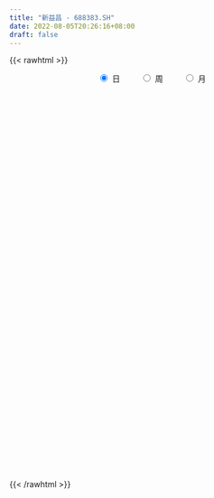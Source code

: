```yaml
---
title: "新益昌 - 688383.SH"
date: 2022-08-05T20:26:16+08:00
draft: false
---
```

{{< rawhtml >}}
    <div style="text-align: center">
        <label style="padding: 1rem;"><input style="margin-right: .5rem" type="radio" name="period" value="D" checked onclick="period_change(this)">日</label>
        <label style="padding: 1rem;"><input style="margin-right: .5rem" type="radio" name="period" value="W" onclick="period_change(this)">周</label>
        <label style="padding: 1rem;"><input style="margin-right: .5rem" type="radio" name="period" value="M" onclick="period_change(this)">月</label>
    </div>
    <div id="chart" style="height: 700px;"></div> 
    <script type="text/javascript">
        const D_v = [172344.36,84147.78,48249.73,53199.63,48292.58,41217.0,33061.86,35454.98,28763.18,37567.64,53211.58,31404.75,16351.56,19455.11,16483.7,15558.2,25021.98,15940.44,15483.28,14411.2,16862.56,26084.08,29515.45,23169.97,27261.58,18315.02,18889.38,17519.26,16087.8,14734.03,14276.02,18270.95,21196.52,15269.66,16580.1,15384.75,16151.44,13038.47,8893.87,14015.18,21199.2,10646.57,11184.3,10819.74,9390.0,16556.42,15435.05,11067.27,8797.71,13297.95,10973.95,13523.64,16883.72,9281.87,7780.94,12991.31,15340.38,31327.19,19945.08,23242.19,25419.22,26853.98,31761.41,30142.75,15340.8,26207.62,22211.7,9803.59,10800.63,17010.48,17370.1,11256.72,17904.25,16397.84,25477.28,14022.96,11879.65,14150.5,9785.07,12748.46,9013.14,7196.49,8900.14,5741.16,7826.05,6472.16,7876.04,7375.06,6419.36,9622.27,7950.13,6999.28,10208.68,11748.69,16795.93,8643.12,5875.36,6264.0,6920.66,8463.85,9010.93,8912.65,6151.01,7303.03,8832.55,7699.36,6417.32,6814.95,6954.3,5585.64,7138.38,9784.05,5937.79,26338.94,9676.67,8092.71,6282.72,8802.97,8351.29,6245.04,10428.5,7797.22,14326.71,10274.61,7120.0,7423.99,4576.09,5640.44,12399.8,9103.33,7702.27,11990.84,13901.15,11759.64,10203.63,10783.64,15805.1,16218.54,13604.64,20715.54,12754.35,8295.85,9204.01,13205.37,10924.89,10962.14,9248.11,12858.98,12373.65,6210.03,22622.54,10911.73,20326.15,10949.96,11419.84,5799.81,12294.47,11257.08,6985.64,10703.61,7754.73,7727.02,8147.6,10849.76,10946.46,11491.14,8327.55,6468.4,8347.81,8370.77,6614.71,4325.42,5863.91,5299.47,5416.82,4684.1,4394.07,14162.89,10006.03,7539.8,4441.07,3777.71,6165.71,5053.68,5224.85,5896.58,6571.9,6100.68,13379.88,6417.54,10019.21,11502.81,7346.67,9141.06,10422.97,8154.52,12759.94,8440.48,15107.91,9070.12,9293.63,8468.22,10137.33,5853.17,11761.37,11433.05,6709.3,8688.41,6857.29,7611.29,10324.98,6627.69,9742.57,14801.07,13284.4,5548.24,10743.27,4831.92,4540.47,3766.02,5534.33,4545.94,6495.07,6262.66,4009.15,4532.64,4842.54,4939.91,5529.59,6743.88,8226.14,8180.9,8843.31,7894.01,9615.37,5658.63,3521.55,4228.23,3977.37,6048.2,10803.17,11710.85,7699.64,13527.36,8855.12,9277.06,3819.78,5369.58,6600.4,3591.39,3337.79,8122.28,3260.37,6052.92,4458.79,5063.95,4292.03,8968.22,4431.84,4896.68,3678.12,3712.88,6306.83,7381.79,11773.94,13436.69,7370.32,6848.34,4763.98,4538.2,5246.91,4764.86,17940.76,26964.1,15968.64,11777.63,10207.74,8331.62,8008.43,5406.37,10464.16,6917.29,5435.08,4952.85,5611.14,9444.18,6132.06,13219.39,11602.28,5474.7,9048.02,12256.21,13545.03,7853.81,12528.76,6351.11,4072.61,8230.43,16111.96,9293.62,5200.62,8957.78,7114.89,8674.89,5645.98,5661.35,23493.09,28120.39,9439.05,26270.25]
const D_histogram = [0.0,0.7772991453,1.5231956364,1.8960447319,1.9505813311,2.0567626948,1.9604218389,1.5239369545,0.8700517454,1.3470707386,1.8385857958,2.0788483982,2.2055627081,2.1007424944,2.0301972172,1.7568438528,1.6577082879,1.8548970638,2.1670920046,2.2543732581,2.4558126744,2.0508579607,1.1043299473,0.2675071349,-0.4955872495,-0.8203407203,-1.4832516344,-1.8911268658,-2.0317723083,-2.1448056494,-2.2373765396,-2.1367766468,-1.0654532339,-0.340536698,-0.1596986458,-0.2626239204,-0.0007059121,-0.0433155516,-0.3778494438,0.046483808,1.4008280366,2.1528298681,1.953918808,1.6448766719,1.3571155535,0.4137502644,-0.1294041885,-0.4733565068,-0.7499245587,-0.8455201593,-0.7556533256,-1.1243371799,-1.9238298625,-2.3229128955,-2.8206979767,-2.7224108265,-1.0560742859,0.9273993857,1.9575862589,2.9253098752,3.1047022126,4.18387386,5.19739192,4.5438033274,3.8098828939,2.0713334709,1.3887893611,0.5175072143,-0.2297429736,-1.3477617404,-1.8668498309,-1.8884523104,-1.5168608243,-1.7655346438,-2.9609159882,-3.6042970647,-3.6249040431,-2.6867834055,-2.0255400258,-0.9597024662,-0.607827669,-0.3535598285,-0.5418595405,-0.7832950337,-1.1942029563,-1.6634580766,-2.0343181051,-2.4783342613,-2.6661389741,-2.263895153,-2.3220601431,-2.3011654594,-2.7537021193,-2.7237580365,-3.2987205103,-3.2279085011,-3.2630629533,-3.3374861497,-3.3420510782,-2.6172300965,-1.9050644475,-1.0040781989,-0.4317368293,-0.3496734229,0.0648703827,0.8790785345,0.8773820235,0.7567746416,0.5579375291,1.0263189697,1.244640034,1.2932229151,1.2931023668,0.2326883192,-0.6108000931,-1.2031532728,-1.5194278991,-1.4958384877,-1.2659906321,-1.2663865097,-1.4349910138,-1.0804376323,-0.3387979183,0.29592402,0.8584022731,1.3830858469,1.5943236205,1.6562955537,1.8448777294,1.5900993327,1.5540916401,1.8615962641,1.7833041575,1.1901022239,0.7837341131,0.3538036861,0.5198731661,1.0693967843,1.4425590306,1.7397676177,1.8779270391,1.7064018696,1.7172935993,1.7965542039,1.9270100052,1.5633146626,1.3604172999,0.7757208864,-0.0832147119,-0.4485139394,-0.0030544248,0.3924361775,0.1682796664,-0.0059523684,-0.3752327903,-0.5695835803,-1.050600352,-1.720059651,-2.0831578594,-2.1391934659,-2.2438439374,-2.4838751113,-2.5703452618,-2.1430183978,-1.7506802984,-1.0713792502,-0.6161642054,-0.3449205173,-0.1711487549,0.0093913692,0.0857707758,0.1947731011,0.1100192464,0.2271032719,0.0645414427,0.0886275234,0.2218544997,0.6744607838,0.4378930607,0.0200838847,-0.2603620373,-0.3385845678,-0.2628489547,-0.2937357478,-0.2628038051,-0.4155948905,-0.2578538798,-0.4473125567,-0.9321445715,-1.2203825965,-1.6993597569,-1.5847811971,-1.1803398513,-0.8252421977,-0.1961651007,-0.0143774878,0.2036691661,0.267259966,0.9186907472,1.065037531,1.4016313511,1.4530847627,1.2751361786,0.9611012868,0.500736974,0.1184286191,-0.3374978511,-0.6496093356,-0.8690546218,-0.8401591654,-0.7815673721,-0.8039318208,-0.7151273862,-0.1518749326,0.4740789995,0.8010286859,1.1985720154,1.2511151928,1.3275110196,1.2484535439,0.8607469746,0.5704489602,0.3666096532,0.3633808055,0.2057103828,0.0668873132,0.0031618287,-0.1122688178,-0.4637604234,-0.9743601691,-1.1912997078,-1.5917208055,-1.6377168835,-1.4841402959,-1.1699383821,-1.0049894391,-0.8895297343,-0.8997351781,-0.825298925,-1.0967778132,-0.9786632464,0.0963521257,0.568395454,1.2127403116,1.6017922882,1.9088943389,1.9897434639,2.2435639214,2.1814998933,2.0939492311,1.8696256721,1.9199853487,1.8859681179,1.8865327187,1.8833833257,1.7538013501,1.7436897422,1.2376766607,0.7744845909,0.4206365924,0.2594894188,0.2110251455,0.3373562013,0.6015920892,1.005964299,1.1077290182,1.0445128199,0.8009654705,0.2823857724,0.055113314,-0.0550044,-0.3525517059,0.0388878873,0.9896195573,1.2292147559,1.3287246349,0.9990586399,0.6591815768,0.6629853049,0.5722517032,0.792029453,0.9301746191,0.4442822378,0.2254232855,0.2238236508,-0.3344499889,-0.849123874,-0.7670192845,-1.1360310614,-1.4435811832,-1.9937770278,-2.7775439089,-3.3475850987,-3.3619725047,-3.190701396,-2.92519084,-2.6653001222,-2.149723118,-1.2311713428,-0.6255026615,-0.2207404825,0.3258380436,0.4858236381,0.8911458743,1.00959408,1.0022661919,1.9825117497,3.1799528359,3.6157931756,4.9401569881]
const D_fast = [0.0,0.9716239316,2.0983193318,2.9451796102,3.4873615422,4.1077335796,4.5014981835,4.4459975378,4.009625265,4.8234119429,5.774573449,6.5345481509,7.2126531379,7.6330185478,8.0700225749,8.2358801737,8.5511716807,9.2120847226,10.0660526646,10.7169272326,11.5323198175,11.640079594,10.9696340674,10.1996880387,9.312696842,8.7828581911,7.7491343684,6.8684774205,6.219888901,5.5706541475,4.9187391224,4.4851448535,5.2901049579,5.9298873194,6.07080071,5.9022194553,6.1639609856,6.1105224582,5.681526205,6.1174804089,7.8220316466,9.1122409451,9.401809587,9.5039866189,9.5555043889,8.7155766658,8.1400711658,7.6777797209,7.2137305293,6.9067548889,6.8077083912,6.1579402419,4.8774900936,3.8976788368,2.6947192614,2.112403705,3.5147216742,5.7300451922,7.24962863,8.9486797152,9.9042476057,12.0293877181,14.3422537581,14.8246159973,15.0431662873,13.8224502321,13.4871034625,12.7451981192,11.940512188,10.4855529861,9.4997524378,9.0060368808,8.9984131608,8.3083556803,6.3727453389,4.8282899962,3.9014570071,4.1678817932,4.3227401665,5.1486521095,5.3485699895,5.5144478729,5.1906832758,4.7534240242,4.0439653624,3.158845723,2.2794061682,1.2158064467,0.3614669903,0.1977370232,-0.4409430026,-0.9953396838,-2.1363018735,-2.7872972999,-4.1869399012,-4.9231050173,-5.7740252078,-6.6828199416,-7.5228976397,-7.4523841822,-7.216484645,-6.5665179461,-6.1021107838,-6.1074657332,-5.6767043319,-4.6427265465,-4.4250775516,-4.3564912731,-4.4158440033,-3.6908828203,-3.1614017474,-2.7895131377,-2.4663580942,-3.468600062,-4.4647884975,-5.3579299955,-6.0540615966,-6.4044318071,-6.4910816096,-6.8080741145,-7.3354263721,-7.2509823987,-6.5940421643,-5.885339221,-5.1082603996,-4.237805364,-3.6279866853,-3.1519408637,-2.5021392557,-2.3593928192,-2.0068776017,-1.2339739117,-0.8664399789,-1.1621163566,-1.3725509391,-1.7140304445,-1.4179926731,-0.6011198587,0.1326821452,0.8648326367,1.4724738179,1.7275491158,2.1677642453,2.696163401,3.3083717035,3.3355050266,3.4727119888,3.0819457969,2.2022065207,1.7247788083,2.1694747167,2.6630743633,2.4809877689,2.305267642,1.8421790225,1.5054323374,0.7617654777,-0.3377087341,-1.2215964073,-1.8124303802,-2.4780418362,-3.3390417878,-4.0680982538,-4.1765259892,-4.2218579644,-3.8104017288,-3.5092277354,-3.3242141766,-3.1932296029,-3.0103416365,-2.912519536,-2.7548239354,-2.8120729785,-2.638213135,-2.7846396036,-2.7383966419,-2.5497060407,-1.9284845607,-2.0555790187,-2.4683672234,-2.8139036548,-2.9767723272,-2.9667489528,-3.0710696828,-3.1058386915,-3.3625284994,-3.2692509587,-3.5705377748,-4.2884059325,-4.8817396066,-5.7855567062,-6.0671734457,-5.9578170628,-5.8090299586,-5.2289941367,-5.0508008958,-4.7818369504,-4.651431159,-3.770327691,-3.3577215244,-2.6707198665,-2.2559952643,-2.1151598037,-2.1889193739,-2.5240994431,-2.8768006433,-3.4171015763,-3.8916153947,-4.3283243362,-4.5094686712,-4.6462687209,-4.8696161248,-4.9595935367,-4.4343098163,-3.6898361343,-3.1626292765,-2.4654429432,-2.1001209676,-1.6918473859,-1.4587914756,-1.6313113012,-1.7789970756,-1.8911839693,-1.8035676156,-1.9098104427,-2.0319116839,-2.0948467112,-2.2383445621,-2.7057762737,-3.4599660617,-3.9747305273,-4.7730818263,-5.2285071253,-5.4459656116,-5.4242482933,-5.5105467102,-5.6174694389,-5.8526086772,-5.9844971554,-6.5301704969,-6.6567217417,-5.5576183381,-4.9434761463,-3.9959462109,-3.2064461622,-2.4221205268,-1.8438355357,-1.0291240979,-0.5458131526,-0.1098765072,0.1332063519,0.6635623657,1.1010371644,1.5732349449,2.0409313833,2.3497997452,2.7756105729,2.5790166565,2.3094457344,2.060756884,1.9644820652,1.9687740782,2.1794441843,2.5940780945,3.2499413791,3.6286383528,3.8265503595,3.7832443777,3.3352611228,3.1217669928,2.9978981789,2.6122129465,3.0133745115,4.2115110708,4.7584099584,5.1901009961,5.1101996611,4.9351179922,5.1046680466,5.1569973707,5.5747824836,5.9454713045,5.5706494826,5.4081463517,5.4625026298,4.8206164929,4.0936616393,3.9840114076,3.3309918654,2.6625464478,1.6139063463,0.1357534879,-1.2711839766,-2.1260645088,-2.7524687491,-3.2182559031,-3.6246902158,-3.6465439911,-3.0357850516,-2.5864920357,-2.2369149773,-1.6088769403,-1.3274354363,-0.6993267315,-0.3284800058,-0.085241346,1.3906321492,3.3830614444,4.722850078,7.2822531376]
const D_slow = [0.0,0.1943247863,0.5751236954,1.0491348784,1.5367802112,2.0509708849,2.5410763446,2.9220605832,3.1395735196,3.4763412042,3.9359876532,4.4556997527,5.0070904298,5.5322760534,6.0398253577,6.4790363209,6.8934633928,7.3571876588,7.89896066,8.4625539745,9.0765071431,9.5892216333,9.8653041201,9.9321809038,9.8082840915,9.6031989114,9.2323860028,8.7596042863,8.2516612093,7.7154597969,7.156115662,6.6219215003,6.3555581918,6.2704240173,6.2304993559,6.1648433758,6.1646668977,6.1538380098,6.0593756489,6.0709966009,6.42120361,6.959411077,7.447890779,7.859109947,8.1983888354,8.3018264015,8.2694753543,8.1511362276,7.963655088,7.7522750482,7.5633617168,7.2822774218,6.8013199561,6.2205917323,5.5154172381,4.8348145315,4.57079596,4.8026458064,5.2920423712,6.02336984,6.7995453931,7.8455138581,9.1448618381,10.2808126699,11.2332833934,11.7511167611,12.0983141014,12.227690905,12.1702551616,11.8333147265,11.3666022688,10.8944891912,10.5152739851,10.0738903241,9.3336613271,8.4325870609,7.5263610501,6.8546651988,6.3482801923,6.1083545758,5.9563976585,5.8680077014,5.7325428163,5.5367190578,5.2381683188,4.8223037996,4.3137242733,3.694140708,3.0276059645,2.4616321762,1.8811171405,1.3058257756,0.6174002458,-0.0635392633,-0.8882193909,-1.6951965162,-2.5109622545,-3.345333792,-4.1808465615,-4.8351540856,-5.3114201975,-5.5624397472,-5.6703739546,-5.7577923103,-5.7415747146,-5.521805081,-5.3024595751,-5.1132659147,-4.9737815324,-4.71720179,-4.4060417815,-4.0827360527,-3.759460461,-3.7012883812,-3.8539884045,-4.1547767227,-4.5346336975,-4.9085933194,-5.2250909774,-5.5416876048,-5.9004353583,-6.1705447664,-6.255244246,-6.181263241,-5.9666626727,-5.6208912109,-5.2223103058,-4.8082364174,-4.347016985,-3.9494921519,-3.5609692418,-3.0955701758,-2.6497441364,-2.3522185805,-2.1562850522,-2.0678341306,-1.9378658391,-1.6705166431,-1.3098768854,-0.874934981,-0.4054532212,0.0211472462,0.450470646,0.899609197,1.3813616983,1.772190364,2.1122946889,2.3062249105,2.2854212325,2.1732927477,2.1725291415,2.2706381859,2.3127081025,2.3112200104,2.2174118128,2.0750159177,1.8123658297,1.382350917,0.8615614521,0.3267630857,-0.2341978987,-0.8551666765,-1.497752992,-2.0335075914,-2.471177666,-2.7390224786,-2.89306353,-2.9792936593,-3.022080848,-3.0197330057,-2.9982903118,-2.9495970365,-2.9220922249,-2.8653164069,-2.8491810462,-2.8270241654,-2.7715605405,-2.6029453445,-2.4934720793,-2.4884511082,-2.5535416175,-2.6381877594,-2.7038999981,-2.777333935,-2.8430348863,-2.946933609,-3.0113970789,-3.1232252181,-3.356261361,-3.6613570101,-4.0861969493,-4.4823922486,-4.7774772114,-4.9837877609,-5.0328290361,-5.036423408,-4.9855061165,-4.918691125,-4.6890184382,-4.4227590554,-4.0723512176,-3.709080027,-3.3902959823,-3.1500206606,-3.0248364171,-2.9952292623,-3.0796037251,-3.242006059,-3.4592697145,-3.6693095058,-3.8647013488,-4.065684304,-4.2444661506,-4.2824348837,-4.1639151338,-3.9636579624,-3.6640149585,-3.3512361603,-3.0193584055,-2.7072450195,-2.4920582758,-2.3494460358,-2.2577936225,-2.1669484211,-2.1155208254,-2.0987989971,-2.0980085399,-2.1260757444,-2.2420158502,-2.4856058925,-2.7834308195,-3.1813610209,-3.5907902417,-3.9618253157,-4.2543099112,-4.505557271,-4.7279397046,-4.9528734991,-5.1591982304,-5.4333926837,-5.6780584953,-5.6539704638,-5.5118716003,-5.2086865224,-4.8082384504,-4.3310148657,-3.8335789997,-3.2726880193,-2.727313046,-2.2038257382,-1.7364193202,-1.256422983,-0.7849309535,-0.3132977739,0.1575480576,0.5959983951,1.0319208307,1.3413399958,1.5349611435,1.6401202916,1.7049926463,1.7577489327,1.842087983,1.9924860053,2.2439770801,2.5209093346,2.7820375396,2.9822789072,3.0528753503,3.0666536788,3.0529025788,2.9647646524,2.9744866242,3.2218915135,3.5291952025,3.8613763612,4.1111410212,4.2759364154,4.4416827416,4.5847456674,4.7827530307,5.0152966854,5.1263672449,5.1827230663,5.238678979,5.1550664817,4.9427855133,4.7510306921,4.4670229268,4.106127631,3.607683374,2.9132973968,2.0764011221,1.2359079959,0.4382326469,-0.2930650631,-0.9593900936,-1.4968208731,-1.8046137088,-1.9609893742,-2.0161744948,-1.9347149839,-1.8132590744,-1.5904726058,-1.3380740858,-1.0875075379,-0.5918796004,0.2031086085,1.1070569024,2.3420961495]
const D_data = [['2021-04-28', 48.15, 65.5, 48.0, 71.0],['2021-04-29', 67.0, 77.68, 67.0, 80.05],['2021-04-30', 76.6, 82.4, 76.21, 83.99],['2021-05-06', 81.89, 82.25, 80.1, 90.22],['2021-05-07', 84.0, 81.15, 75.29, 85.5],['2021-05-10', 80.0, 84.1, 78.5, 87.77],['2021-05-11', 83.5, 83.53, 79.1, 85.45],['2021-05-12', 84.7, 79.61, 76.51, 85.37],['2021-05-13', 77.1, 75.32, 73.53, 81.3],['2021-05-14', 76.63, 90.38, 76.63, 90.38],['2021-05-17', 91.0, 95.0, 87.0, 97.18],['2021-05-18', 94.45, 96.01, 90.58, 98.98],['2021-05-19', 94.0, 97.98, 93.0, 98.8],['2021-05-20', 97.0, 97.62, 95.62, 103.66],['2021-05-21', 95.8, 100.06, 93.4, 101.0],['2021-05-24', 98.91, 99.0, 94.0, 101.08],['2021-05-25', 98.04, 102.5, 97.19, 107.76],['2021-05-26', 102.11, 108.91, 101.0, 108.91],['2021-05-27', 108.0, 114.44, 107.83, 119.45],['2021-05-28', 114.99, 115.65, 109.8, 118.99],['2021-05-31', 115.5, 121.01, 112.05, 123.51],['2021-06-01', 120.94, 116.0, 109.88, 121.01],['2021-06-02', 113.77, 108.2, 104.0, 114.89],['2021-06-03', 106.88, 106.7, 103.1, 109.3],['2021-06-04', 106.0, 104.6, 100.0, 108.88],['2021-06-07', 105.27, 108.0, 105.27, 112.0],['2021-06-08', 108.0, 101.5, 100.0, 109.99],['2021-06-09', 99.0, 101.72, 97.5, 104.15],['2021-06-10', 102.0, 103.22, 98.6, 105.76],['2021-06-11', 104.77, 102.34, 98.0, 105.83],['2021-06-15', 104.4, 101.34, 95.08, 104.76],['2021-06-16', 100.45, 103.01, 99.88, 111.0],['2021-06-17', 103.78, 118.0, 100.95, 122.99],['2021-06-18', 116.39, 118.87, 115.32, 121.8],['2021-06-21', 117.0, 115.2, 112.0, 121.8],['2021-06-22', 115.51, 112.57, 107.27, 117.99],['2021-06-23', 112.01, 118.35, 110.51, 121.55],['2021-06-24', 116.87, 115.99, 111.86, 117.44],['2021-06-25', 114.0, 112.01, 110.94, 116.8],['2021-06-28', 112.0, 122.5, 111.58, 125.0],['2021-06-29', 122.81, 140.46, 117.3, 142.68],['2021-06-30', 141.89, 141.01, 135.15, 144.9],['2021-07-01', 141.1, 133.27, 131.95, 142.2],['2021-07-02', 131.21, 133.05, 130.1, 139.55],['2021-07-05', 135.71, 134.05, 131.11, 139.0],['2021-07-06', 135.0, 124.38, 120.0, 138.27],['2021-07-07', 119.9, 126.66, 119.2, 130.85],['2021-07-08', 127.5, 127.68, 122.86, 128.89],['2021-07-09', 125.53, 127.5, 121.93, 130.0],['2021-07-12', 129.89, 129.24, 122.63, 133.0],['2021-07-13', 128.63, 132.0, 128.63, 134.8],['2021-07-14', 134.95, 125.8, 123.54, 137.9],['2021-07-15', 125.0, 117.01, 112.57, 127.66],['2021-07-16', 117.5, 118.0, 115.12, 121.45],['2021-07-19', 118.0, 113.1, 113.1, 120.59],['2021-07-20', 112.0, 118.0, 111.06, 121.27],['2021-07-21', 126.0, 141.6, 125.1, 141.6],['2021-07-22', 149.51, 156.1, 148.88, 161.0],['2021-07-23', 157.32, 154.21, 149.5, 159.32],['2021-07-26', 164.0, 161.62, 156.16, 167.66],['2021-07-27', 165.99, 158.19, 157.01, 175.5],['2021-07-28', 158.11, 176.86, 155.55, 189.83],['2021-07-29', 177.0, 186.7, 173.12, 202.2],['2021-07-30', 189.28, 172.08, 170.27, 189.28],['2021-08-02', 173.59, 172.2, 168.69, 179.99],['2021-08-03', 174.58, 156.9, 156.0, 174.58],['2021-08-04', 153.52, 166.66, 153.52, 169.99],['2021-08-05', 164.1, 162.58, 159.18, 166.66],['2021-08-06', 164.83, 161.6, 159.12, 166.66],['2021-08-09', 160.24, 152.97, 151.0, 161.6],['2021-08-10', 152.98, 156.4, 150.0, 163.66],['2021-08-11', 157.0, 161.25, 150.5, 161.53],['2021-08-12', 160.24, 167.29, 156.69, 168.48],['2021-08-13', 166.0, 160.0, 159.0, 179.0],['2021-08-16', 160.0, 143.7, 139.41, 160.0],['2021-08-17', 143.86, 144.26, 142.18, 151.95],['2021-08-18', 146.95, 148.5, 143.3, 151.88],['2021-08-19', 146.01, 161.5, 145.0, 163.99],['2021-08-20', 163.0, 161.42, 158.67, 169.99],['2021-08-23', 161.6, 170.87, 160.0, 171.95],['2021-08-24', 170.0, 166.0, 160.06, 170.5],['2021-08-25', 162.98, 166.88, 160.15, 169.99],['2021-08-26', 168.0, 161.98, 161.0, 173.9],['2021-08-27', 161.0, 160.42, 158.18, 163.96],['2021-08-30', 163.98, 156.5, 153.88, 168.0],['2021-08-31', 154.92, 152.95, 149.0, 158.88],['2021-09-01', 156.53, 151.07, 145.0, 156.54],['2021-09-02', 148.98, 146.7, 145.01, 152.93],['2021-09-03', 146.43, 146.61, 145.0, 153.15],['2021-09-06', 146.6, 153.0, 144.0, 156.3],['2021-09-07', 152.77, 146.63, 145.88, 154.9],['2021-09-08', 146.63, 145.89, 144.07, 149.87],['2021-09-09', 148.2, 136.89, 135.05, 148.3],['2021-09-10', 135.85, 139.63, 135.18, 142.87],['2021-09-13', 138.58, 128.08, 123.0, 139.25],['2021-09-14', 127.18, 132.0, 127.0, 133.38],['2021-09-15', 130.14, 127.86, 126.69, 133.0],['2021-09-16', 129.79, 124.0, 122.43, 129.79],['2021-09-17', 124.3, 121.44, 118.3, 127.0],['2021-09-22', 121.33, 129.5, 120.39, 130.99],['2021-09-23', 129.54, 130.7, 122.02, 132.96],['2021-09-24', 130.3, 135.5, 128.01, 138.78],['2021-09-27', 135.8, 134.0, 130.98, 137.3],['2021-09-28', 131.6, 128.5, 126.66, 136.0],['2021-09-29', 128.21, 133.08, 124.98, 137.12],['2021-09-30', 132.5, 141.0, 132.5, 144.0],['2021-10-08', 141.88, 132.91, 132.62, 143.0],['2021-10-11', 130.99, 131.0, 128.08, 134.9],['2021-10-12', 132.7, 128.96, 125.13, 132.7],['2021-10-13', 128.8, 138.0, 128.68, 139.6],['2021-10-14', 138.0, 136.99, 132.05, 139.9],['2021-10-15', 135.99, 136.0, 133.2, 138.0],['2021-10-18', 135.5, 136.0, 133.0, 139.39],['2021-10-19', 122.5, 119.91, 118.5, 131.0],['2021-10-20', 120.19, 116.77, 116.0, 120.32],['2021-10-21', 117.35, 114.72, 114.0, 118.78],['2021-10-22', 116.0, 114.0, 113.8, 117.48],['2021-10-25', 114.0, 115.58, 111.8, 116.75],['2021-10-26', 115.5, 117.02, 115.49, 121.5],['2021-10-27', 117.04, 112.97, 112.15, 117.52],['2021-10-28', 112.55, 108.5, 107.57, 115.79],['2021-10-29', 108.35, 113.69, 107.8, 114.55],['2021-11-01', 113.56, 120.06, 112.11, 121.28],['2021-11-02', 119.43, 121.55, 117.36, 123.34],['2021-11-03', 121.0, 123.49, 119.2, 124.5],['2021-11-04', 122.77, 126.04, 121.68, 126.36],['2021-11-05', 126.18, 124.53, 123.05, 127.44],['2021-11-08', 122.33, 123.99, 119.94, 124.68],['2021-11-09', 123.05, 127.01, 122.68, 132.78],['2021-11-10', 127.14, 122.06, 120.2, 127.14],['2021-11-11', 122.0, 124.74, 120.11, 128.45],['2021-11-12', 124.29, 130.68, 123.22, 133.86],['2021-11-15', 133.91, 127.52, 126.69, 139.47],['2021-11-16', 126.53, 120.08, 119.8, 129.33],['2021-11-17', 120.2, 120.18, 116.46, 122.71],['2021-11-18', 120.0, 117.77, 117.01, 122.45],['2021-11-19', 116.52, 124.59, 116.0, 128.32],['2021-11-22', 127.26, 131.72, 124.27, 132.8],['2021-11-23', 135.32, 132.81, 131.75, 138.0],['2021-11-24', 132.0, 134.8, 131.0, 143.88],['2021-11-25', 136.98, 135.35, 128.01, 138.92],['2021-11-26', 135.26, 132.79, 131.96, 137.7],['2021-11-29', 131.0, 136.05, 129.17, 138.0],['2021-11-30', 138.99, 138.66, 137.0, 142.9],['2021-12-01', 139.7, 141.53, 136.48, 144.31],['2021-12-02', 142.0, 136.33, 136.04, 142.8],['2021-12-03', 136.0, 138.26, 133.84, 139.14],['2021-12-06', 140.0, 132.51, 131.53, 141.04],['2021-12-07', 133.1, 125.76, 123.98, 134.4],['2021-12-08', 125.76, 128.73, 125.76, 129.88],['2021-12-09', 129.29, 139.24, 129.0, 150.0],['2021-12-10', 138.0, 141.37, 138.0, 147.0],['2021-12-13', 140.49, 134.62, 131.08, 140.49],['2021-12-14', 133.99, 134.56, 131.33, 138.0],['2021-12-15', 134.76, 130.81, 129.51, 136.41],['2021-12-16', 129.1, 131.4, 129.1, 132.26],['2021-12-17', 131.0, 125.6, 125.49, 131.4],['2021-12-20', 126.23, 119.23, 119.0, 126.61],['2021-12-21', 120.3, 118.9, 118.1, 120.9],['2021-12-22', 118.77, 120.0, 117.0, 125.1],['2021-12-23', 119.8, 117.2, 117.13, 121.55],['2021-12-24', 117.0, 112.59, 112.23, 118.3],['2021-12-27', 112.34, 111.43, 109.41, 114.87],['2021-12-28', 112.86, 116.65, 111.01, 116.99],['2021-12-29', 116.58, 116.55, 111.77, 117.88],['2021-12-30', 116.01, 121.55, 115.86, 122.7],['2021-12-31', 120.33, 120.74, 119.51, 124.85],['2022-01-04', 121.46, 119.6, 118.5, 122.88],['2022-01-05', 116.5, 118.95, 114.63, 121.29],['2022-01-06', 117.87, 119.5, 117.52, 122.55],['2022-01-07', 119.19, 118.5, 117.5, 123.97],['2022-01-10', 117.01, 119.1, 116.0, 120.43],['2022-01-11', 119.0, 116.44, 114.47, 120.0],['2022-01-12', 116.91, 118.78, 115.08, 120.0],['2022-01-13', 117.92, 114.86, 113.82, 118.2],['2022-01-14', 114.29, 116.48, 113.08, 118.48],['2022-01-17', 115.0, 118.0, 115.0, 118.82],['2022-01-18', 119.2, 123.57, 119.2, 127.8],['2022-01-19', 122.88, 115.6, 115.6, 123.52],['2022-01-20', 115.57, 111.38, 111.0, 116.54],['2022-01-21', 111.0, 110.75, 108.15, 113.31],['2022-01-24', 111.85, 111.7, 110.2, 114.73],['2022-01-25', 111.11, 113.0, 110.82, 114.89],['2022-01-26', 112.02, 111.17, 109.51, 114.14],['2022-01-27', 111.6, 111.32, 110.8, 114.6],['2022-01-28', 113.44, 108.0, 107.01, 113.44],['2022-02-07', 109.5, 111.21, 108.0, 114.96],['2022-02-08', 112.33, 106.05, 104.0, 112.33],['2022-02-09', 105.66, 99.5, 96.2, 106.65],['2022-02-10', 99.51, 98.5, 96.68, 100.35],['2022-02-11', 98.88, 92.3, 91.66, 99.24],['2022-02-14', 92.0, 96.82, 90.1, 97.43],['2022-02-15', 97.04, 100.09, 96.59, 101.3],['2022-02-16', 100.9, 100.03, 99.59, 105.9],['2022-02-17', 99.22, 105.01, 99.22, 106.66],['2022-02-18', 103.55, 100.8, 100.24, 105.63],['2022-02-21', 100.8, 101.7, 98.35, 101.7],['2022-02-22', 100.0, 100.01, 98.0, 103.57],['2022-02-23', 100.43, 109.11, 100.43, 110.5],['2022-02-24', 109.32, 105.09, 103.71, 109.77],['2022-02-25', 106.7, 109.17, 106.0, 110.41],['2022-02-28', 109.39, 107.24, 106.33, 111.25],['2022-03-01', 108.2, 104.61, 103.52, 108.2],['2022-03-02', 104.01, 102.0, 101.1, 104.45],['2022-03-03', 102.66, 98.21, 97.08, 103.35],['2022-03-04', 98.83, 96.72, 96.0, 101.3],['2022-03-07', 97.88, 93.0, 92.11, 97.88],['2022-03-08', 93.38, 91.87, 90.33, 94.72],['2022-03-09', 91.7, 90.5, 87.93, 94.42],['2022-03-10', 93.33, 91.9, 91.02, 94.8],['2022-03-11', 90.31, 91.32, 87.18, 91.82],['2022-03-14', 94.0, 89.2, 88.88, 94.0],['2022-03-15', 88.0, 89.57, 86.72, 92.33],['2022-03-16', 91.19, 96.33, 89.0, 96.9],['2022-03-17', 99.5, 99.87, 97.5, 102.72],['2022-03-18', 97.5, 98.64, 97.38, 99.94],['2022-03-21', 98.78, 101.75, 96.0, 103.35],['2022-03-22', 101.75, 99.13, 99.01, 101.75],['2022-03-23', 98.98, 100.36, 98.05, 101.48],['2022-03-24', 98.98, 99.03, 97.31, 100.79],['2022-03-25', 99.05, 94.37, 93.5, 100.89],['2022-03-28', 96.98, 93.98, 92.61, 96.98],['2022-03-29', 94.01, 93.77, 91.4, 97.21],['2022-03-30', 94.95, 95.7, 92.4, 97.2],['2022-03-31', 95.7, 93.25, 92.5, 95.9],['2022-04-01', 93.2, 92.49, 90.05, 94.8],['2022-04-06', 92.4, 92.61, 88.03, 94.5],['2022-04-07', 92.0, 91.13, 88.23, 92.3],['2022-04-08', 91.32, 86.36, 86.07, 91.87],['2022-04-11', 85.53, 81.11, 81.02, 85.53],['2022-04-12', 80.06, 81.57, 77.68, 81.96],['2022-04-13', 81.5, 76.05, 75.36, 81.5],['2022-04-14', 76.8, 77.5, 73.3, 78.0],['2022-04-15', 75.69, 78.5, 73.6, 78.85],['2022-04-18', 77.03, 80.13, 75.8, 82.38],['2022-04-19', 80.15, 78.06, 77.13, 81.36],['2022-04-20', 78.06, 76.78, 75.88, 78.99],['2022-04-21', 76.12, 74.08, 73.7, 78.45],['2022-04-22', 72.51, 73.9, 72.12, 75.32],['2022-04-25', 71.32, 67.5, 67.06, 72.47],['2022-04-26', 69.0, 70.34, 67.26, 71.51],['2022-04-27', 69.1, 84.41, 68.29, 84.41],['2022-04-28', 84.2, 80.52, 78.71, 84.35],['2022-04-29', 82.8, 85.66, 79.5, 88.5],['2022-05-05', 85.66, 85.68, 83.78, 89.25],['2022-05-06', 83.1, 87.3, 82.21, 89.7],['2022-05-09', 86.51, 86.5, 85.52, 87.7],['2022-05-10', 84.11, 90.77, 84.11, 91.8],['2022-05-11', 90.3, 88.68, 88.34, 94.34],['2022-05-12', 88.68, 89.32, 88.04, 91.3],['2022-05-13', 87.62, 88.07, 87.1, 89.6],['2022-05-16', 89.3, 92.35, 89.3, 94.27],['2022-05-17', 93.74, 92.72, 90.7, 93.74],['2022-05-18', 91.76, 94.5, 91.72, 96.95],['2022-05-19', 94.5, 95.95, 92.35, 96.58],['2022-05-20', 94.3, 95.52, 92.0, 96.79],['2022-05-23', 95.5, 98.16, 93.06, 98.56],['2022-05-24', 98.0, 91.91, 91.0, 100.68],['2022-05-25', 91.91, 90.83, 89.71, 93.48],['2022-05-26', 91.29, 90.69, 89.28, 92.35],['2022-05-27', 90.9, 92.22, 90.9, 95.75],['2022-05-30', 91.96, 93.5, 90.31, 93.5],['2022-05-31', 92.02, 96.38, 90.58, 97.18],['2022-06-01', 95.26, 99.82, 95.26, 102.8],['2022-06-02', 99.07, 104.34, 99.06, 106.05],['2022-06-06', 104.0, 103.11, 102.29, 109.64],['2022-06-07', 102.58, 102.39, 101.0, 104.98],['2022-06-08', 102.47, 100.45, 97.26, 102.6],['2022-06-09', 100.14, 95.8, 95.22, 100.47],['2022-06-10', 95.0, 98.0, 95.0, 98.97],['2022-06-13', 97.59, 98.99, 97.0, 101.77],['2022-06-14', 97.06, 95.8, 92.85, 97.26],['2022-06-15', 96.9, 104.99, 93.22, 107.38],['2022-06-16', 109.0, 116.5, 108.0, 117.76],['2022-06-17', 114.01, 112.19, 110.0, 115.94],['2022-06-20', 111.73, 112.91, 111.5, 117.5],['2022-06-21', 114.83, 108.41, 107.7, 114.83],['2022-06-22', 109.2, 107.73, 107.5, 112.91],['2022-06-23', 108.36, 112.28, 107.3, 112.65],['2022-06-24', 111.22, 112.0, 110.53, 114.88],['2022-06-27', 111.77, 117.46, 109.5, 118.58],['2022-06-28', 118.41, 118.8, 115.58, 120.8],['2022-06-29', 120.0, 111.31, 111.02, 120.0],['2022-06-30', 113.61, 113.75, 111.03, 116.37],['2022-07-01', 113.97, 116.8, 111.37, 119.99],['2022-07-04', 114.99, 109.0, 107.3, 116.69],['2022-07-05', 108.81, 106.88, 105.35, 111.81],['2022-07-06', 108.0, 113.23, 106.53, 117.44],['2022-07-07', 113.98, 106.69, 105.81, 113.99],['2022-07-08', 107.0, 105.2, 104.02, 108.21],['2022-07-11', 104.1, 99.0, 98.0, 104.97],['2022-07-12', 98.25, 91.0, 90.53, 99.7],['2022-07-13', 90.84, 87.9, 87.0, 92.01],['2022-07-14', 87.2, 90.82, 87.2, 92.46],['2022-07-15', 90.76, 91.06, 89.31, 94.95],['2022-07-18', 90.91, 90.98, 88.6, 92.65],['2022-07-19', 90.2, 90.0, 89.39, 91.53],['2022-07-20', 90.96, 93.2, 90.28, 94.86],['2022-07-21', 94.16, 100.55, 91.6, 103.98],['2022-07-22', 100.55, 99.75, 97.4, 101.5],['2022-07-25', 98.17, 99.35, 97.32, 102.63],['2022-07-26', 99.02, 103.47, 96.0, 104.3],['2022-07-27', 104.37, 100.6, 100.0, 104.37],['2022-07-28', 100.8, 105.52, 100.0, 106.6],['2022-07-29', 105.9, 103.9, 103.1, 107.2],['2022-08-01', 103.2, 103.26, 99.45, 105.2],['2022-08-02', 101.5, 119.36, 100.0, 120.0],['2022-08-03', 122.21, 130.04, 121.01, 132.38],['2022-08-04', 129.0, 127.75, 124.88, 129.43],['2022-08-05', 127.81, 147.35, 125.0, 153.3]]
const W_v = [304741.87,101492.21,176064.66,136906.7,86415.1,122893.64,85545.49,69013.15,70048.63,67864.99,61246.45,63961.13,87384.9,137419.55,84364.34,79939.39,75315.46,43599.39,35968.67,46529.05,44499.07,26387.43,29985.95,6417.32,36277.32,56328.83,41625.02,43721.4,46836.68,62453.16,71588.92,53544.52,64976.93,60790.23,44428.08,49762.51,29801.69,25589.72,40543.86,26118.53,42489.21,46568.03,54672.08,47653.14,40191.27,50003.97,29416.01,25845.46,15312.04,39888.24,27001.15,49789.22,18132.18,22718.94,26958.31,26266.89,29175.44,36957.53,70885.27,43731.79,33380.52,45872.61,55231.83,44059.73,35594.16,92984.13]
const W_histogram = [0.0,-0.0797720798,0.4636289641,1.3967981128,2.8993268975,2.9732435135,2.7020395093,3.4217129571,3.2242287914,4.2354045989,4.2445725305,3.3634667282,4.879983011,6.6382456548,6.6314985273,6.0704174928,5.3701971348,4.4527951408,2.6197065389,0.7386806473,-1.7908645373,-2.5320847118,-2.6540694982,-3.2427677858,-3.3722601122,-4.8006419587,-5.573117694,-5.169720517,-4.3379777302,-4.0525986213,-3.2034386173,-2.2123469788,-1.3298173031,-1.7634423968,-2.8191204636,-2.852541782,-2.9000443816,-2.9332330167,-3.1857882346,-3.3651611209,-4.30803058,-4.1258117868,-3.2468544208,-3.2985547355,-3.4734304354,-2.8966654728,-2.6120663144,-2.3670325358,-2.4254727717,-2.7759375222,-3.0766931324,-2.2794565245,-1.4764515416,-0.7640821369,0.2821785541,0.7961860923,1.9318962484,2.2152645014,3.2546743323,3.7883527297,4.286887879,3.6808815136,2.2438514408,1.8131263725,1.7418484298,4.4036656526]
const W_fast = [0.0,-0.0997150997,0.5595931851,1.841961862,4.0693223711,4.8865498655,5.2908557387,6.8659574258,7.4745304578,9.544557415,10.6148684793,10.574629359,13.3111413946,16.7289654521,18.3800929564,19.3366162951,19.9789452208,20.174742012,18.9965800448,17.3002243151,14.3229629961,12.9487216437,12.1632194828,10.7638292487,9.7912718943,7.162729558,4.9969743993,4.1079414471,3.8551898013,3.1274192549,3.1757196045,3.6137244984,4.1637998482,3.2893141554,1.5288559727,0.7822992087,0.0097855138,-0.7567113756,-1.8057136521,-2.8263768186,-4.8462539226,-5.6954880763,-5.6282443154,-6.504583314,-7.5478166227,-7.6952180284,-8.0636354485,-8.4103598038,-9.0751682326,-10.1196173637,-11.1895462571,-10.9621737803,-10.5282816827,-10.0069328122,-8.8901274828,-8.1770734214,-6.5583892033,-5.721204825,-3.8681264109,-2.3873598311,-0.8171027121,-0.502888699,-1.3789559116,-1.3563993869,-0.9922152221,2.7705184139]
const W_slow = [0.0,-0.0199430199,0.0959642211,0.4451637493,1.1699954736,1.913306352,2.5888162293,3.4442444686,4.2503016665,5.3091528162,6.3702959488,7.2111626308,8.4311583836,10.0907197973,11.7485944291,13.2661988023,14.608748086,15.7219468712,16.3768735059,16.5615436678,16.1138275334,15.4808063555,14.817288981,14.0065970345,13.1635320065,11.9633715168,10.5700920933,9.277661964,8.1931675315,7.1800178762,6.3791582218,5.8260714771,5.4936171514,5.0527565522,4.3479764363,3.6348409908,2.9098298954,2.1765216412,1.3800745825,0.5387843023,-0.5382233427,-1.5696762894,-2.3813898946,-3.2060285785,-4.0743861873,-4.7985525555,-5.4515691341,-6.0433272681,-6.649695461,-7.3436798415,-8.1128531246,-8.6827172558,-9.0518301412,-9.2428506754,-9.1723060368,-8.9732595138,-8.4902854517,-7.9364693263,-7.1228007432,-6.1757125608,-5.1039905911,-4.1837702127,-3.6228073525,-3.1695257593,-2.7340636519,-1.6331472387]
const W_data = [['2021-04-30', 48.15, 82.4, 48.0, 83.99],['2021-05-07', 81.89, 81.15, 75.29, 90.22],['2021-05-14', 80.0, 90.38, 73.53, 90.38],['2021-05-21', 91.0, 100.06, 87.0, 103.66],['2021-05-28', 98.91, 115.65, 94.0, 119.45],['2021-06-04', 115.5, 104.6, 100.0, 123.51],['2021-06-11', 105.27, 102.34, 97.5, 112.0],['2021-06-18', 104.4, 118.87, 95.08, 122.99],['2021-06-25', 117.0, 112.01, 107.27, 121.8],['2021-07-02', 112.0, 133.05, 111.58, 144.9],['2021-07-09', 135.71, 127.5, 119.2, 139.0],['2021-07-16', 129.89, 118.0, 112.57, 137.9],['2021-07-23', 118.0, 154.21, 111.06, 161.0],['2021-07-30', 164.0, 172.08, 155.55, 202.2],['2021-08-06', 173.59, 161.6, 153.52, 179.99],['2021-08-13', 160.24, 160.0, 150.0, 179.0],['2021-08-20', 160.0, 161.42, 139.41, 169.99],['2021-08-27', 161.6, 160.42, 158.18, 173.9],['2021-09-03', 163.98, 146.61, 145.0, 168.0],['2021-09-10', 146.6, 139.63, 135.05, 156.3],['2021-09-17', 138.58, 121.44, 118.3, 139.25],['2021-09-24', 121.33, 135.5, 120.39, 138.78],['2021-09-30', 135.8, 141.0, 124.98, 144.0],['2021-10-08', 141.88, 132.91, 132.62, 143.0],['2021-10-15', 130.99, 136.0, 125.13, 139.9],['2021-10-22', 135.5, 114.0, 113.8, 139.39],['2021-10-29', 114.0, 113.69, 107.57, 121.5],['2021-11-05', 113.56, 124.53, 112.11, 127.44],['2021-11-12', 122.33, 130.68, 119.94, 133.86],['2021-11-19', 133.91, 124.59, 116.0, 139.47],['2021-11-26', 127.26, 132.79, 124.27, 143.88],['2021-12-03', 131.0, 138.26, 129.17, 144.31],['2021-12-10', 140.0, 141.37, 123.98, 150.0],['2021-12-17', 140.49, 125.6, 125.49, 140.49],['2021-12-24', 126.23, 112.59, 112.23, 126.61],['2021-12-31', 112.34, 120.74, 109.41, 124.85],['2022-01-07', 121.46, 118.5, 114.63, 123.97],['2022-01-14', 117.01, 116.48, 113.08, 120.43],['2022-01-21', 115.0, 110.75, 108.15, 127.8],['2022-01-28', 111.85, 108.0, 107.01, 114.89],['2022-02-11', 109.5, 92.3, 91.66, 114.96],['2022-02-18', 92.0, 100.8, 90.1, 106.66],['2022-02-25', 100.8, 109.17, 98.0, 110.5],['2022-03-04', 109.39, 96.72, 96.0, 111.25],['2022-03-11', 97.88, 91.32, 87.18, 97.88],['2022-03-18', 94.0, 98.64, 86.72, 102.72],['2022-03-25', 98.78, 94.37, 93.5, 103.35],['2022-04-01', 96.98, 92.49, 90.05, 97.21],['2022-04-08', 92.4, 86.36, 86.07, 94.5],['2022-04-15', 85.53, 78.5, 73.3, 85.53],['2022-04-22', 77.03, 73.9, 72.12, 82.38],['2022-04-29', 71.32, 85.66, 67.06, 88.5],['2022-05-06', 85.66, 87.3, 82.21, 89.7],['2022-05-13', 86.51, 88.07, 84.11, 94.34],['2022-05-20', 89.3, 95.52, 89.3, 96.95],['2022-05-27', 95.5, 92.22, 89.28, 100.68],['2022-06-02', 91.96, 104.34, 90.31, 106.05],['2022-06-10', 104.0, 98.0, 95.0, 109.64],['2022-06-17', 97.59, 112.19, 92.85, 117.76],['2022-06-24', 111.73, 112.0, 107.3, 117.5],['2022-07-01', 111.77, 116.8, 109.5, 120.8],['2022-07-08', 114.99, 105.2, 104.02, 117.44],['2022-07-15', 104.1, 91.06, 87.0, 104.97],['2022-07-22', 90.91, 99.75, 88.6, 103.98],['2022-07-29', 98.17, 103.9, 96.0, 107.2],['2022-08-05', 103.2, 147.35, 99.45, 153.3]]
const M_v = [304741.87,517741.23,376499.3,372016.07,297516.7899999999,169071.96,140648.49,247009.5400000001,251092.89,122053.8,152197.54,180108.99,136523.29,104096.03,198499.7,186369.47,92984.13]
const M_histogram = [0.0,2.464,5.1499578348,8.5289559351,8.9421196441,7.9125270167,5.0343420496,4.4732876095,2.6466419659,0.4470473237,-1.1074814386,-3.0179879559,-4.6361508715,-4.8071835573,-3.6268732264,-3.3902915219,-0.3484139995]
const M_fast = [0.0,3.08,7.0534472934,12.5646843776,15.2133779976,16.1619171244,14.5423176696,15.0995851319,13.9345999797,11.8467671685,10.0153680466,7.3503645403,4.5731639068,3.2003353317,3.4739273559,2.86293618,5.8177102025]
const M_slow = [0.0,0.616,1.9034894587,4.0357284425,6.2712583535,8.2493901077,9.5079756201,10.6262975224,11.2879580139,11.3997198448,11.1228494852,10.3683524962,9.2093147783,8.007518889,7.1008005824,6.2532277019,6.166124202]
const M_data = [['2021-04-30', 48.15, 82.4, 48.0, 83.99],['2021-05-31', 81.89, 121.01, 73.53, 123.51],['2021-06-30', 120.94, 141.01, 95.08, 144.9],['2021-07-30', 141.1, 172.08, 111.06, 202.2],['2021-08-31', 173.59, 152.95, 139.41, 179.99],['2021-09-30', 156.53, 141.0, 118.3, 156.54],['2021-10-29', 141.88, 113.69, 107.57, 143.0],['2021-11-30', 113.56, 138.66, 112.11, 143.88],['2021-12-31', 139.7, 120.74, 109.41, 150.0],['2022-01-28', 121.46, 108.0, 107.01, 127.8],['2022-02-28', 109.5, 107.24, 90.1, 114.96],['2022-03-31', 108.2, 93.25, 86.72, 108.2],['2022-04-29', 93.2, 85.66, 67.06, 94.8],['2022-05-31', 85.66, 96.38, 82.21, 100.68],['2022-06-30', 95.26, 113.75, 92.85, 120.8],['2022-07-29', 113.97, 103.9, 87.0, 119.99],['2022-08-31', 103.2, 147.35, 99.45, 153.3]]
        const D_a = [null,null,null,90.22,null,null,null,null,73.53,null,null,null,null,null,null,null,null,null,null,null,123.51,null,null,null,null,null,null,null,null,null,95.08,null,null,null,null,null,null,null,null,null,null,144.9,null,null,null,null,null,null,null,null,null,null,null,null,null,111.06,null,null,null,null,null,null,202.2,null,null,null,null,null,null,null,null,null,null,null,139.41,null,null,null,null,null,null,null,173.9,null,null,null,null,null,null,null,null,null,null,null,null,null,null,null,118.3,null,null,null,null,null,null,144.0,null,null,null,null,null,null,null,null,null,null,null,null,null,null,107.57,null,null,null,null,null,null,null,null,null,null,null,null,null,null,null,null,null,null,null,null,null,null,null,144.31,null,null,null,null,null,null,null,null,null,null,null,null,null,null,null,null,null,109.41,null,null,null,124.85,null,null,null,null,null,null,null,null,null,null,null,null,null,108.15,null,null,null,null,null,114.96,null,null,null,null,90.1,null,null,null,null,null,null,null,null,null,111.25,null,null,null,null,null,null,null,null,null,null,86.72,null,null,null,null,101.75,null,null,null,null,null,null,null,null,null,null,null,null,null,null,null,null,null,null,null,null,null,67.06,null,null,null,null,null,null,null,null,null,null,null,null,null,null,null,null,null,100.68,null,null,null,90.31,null,null,null,109.64,null,null,null,null,null,92.85,null,null,null,null,null,null,null,null,null,120.8,null,null,null,null,null,null,null,null,null,null,87.0,null,null,null,null,null,null,null,null,null,null,null,107.2,null,null,null,null,null]
const W_a = [null,null,null,null,null,null,null,null,null,null,null,null,null,202.2,null,null,null,null,null,null,null,null,null,null,null,null,107.57,null,null,null,null,null,150.0,null,null,null,null,null,null,null,null,null,null,null,null,null,null,null,null,null,null,67.06,null,null,null,null,null,null,null,null,120.8,null,null,null,null,null]
const M_a = [null,null,null,202.2,null,null,null,null,null,null,null,null,67.06,null,null,null,null]
        const D_b = [[{ coord: ['2021-05-31', 123.51] }, { coord: ['2021-07-20', 111.06] }],[{ coord: ['2021-07-29', 173.9] }, { coord: ['2021-12-01', 139.41] }],[{ coord: ['2021-12-27', 114.96] }, { coord: ['2022-02-28', 109.41] }],[{ coord: ['2022-03-15', 100.68] }, { coord: ['2022-07-13', 86.72] }]]
const W_b = [[{ coord: ['2021-07-30', 150.0] }, { coord: ['2022-04-29', 107.57] }]]
const M_b = []
    </script>
{{< /rawhtml >}}